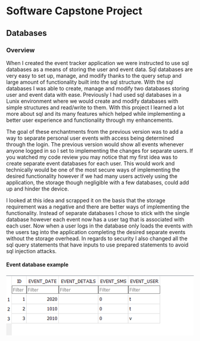 # Software Capstone Project

## Databases

### Overview

When I created the event tracker application we were instructed to use sql databases as a means of storing the user and event data. Sql databases are very easy to set up, manage, and modify thanks to the query setup and large amount of functionality built into the sql structure. With the sql databases I was able to create, manage and modify two databases storing user and event data with ease. Previously I had used sql databases in a Lunix environment where we would create and modify databases with simple structures and read/write to them. With this project I learned a lot more about sql and its many features which helped while implementing a better user experience and functionality through my enhancements. 

The goal of these enchantments from the previous version was to add a way to separate personal user events with access being determined through the login. The previous version would show all events whenever anyone logged in so I set to implementing the changes for separate users. If you watched my code review you may notice that my first idea was to create separate event databases for each user. This would work and technically would be one of the most secure ways of implementing the desired functionality however if we had many users actively using the application, the storage though negligible with a few databases, could add up and hinder the device. 

I looked at this idea and scrapped it on the basis that the storage requirement was a negative and there are better ways of implementing the functionality. Instead of separate databases I chose to stick with the single database however each event now has a user tag that is associated with each user. Now when a user logs in the database only loads the events with the users tag into the application completing the desired separate events without the storage overhead. In regards to security I also changed all the sql query statements that have inputs to use prepared statements to avoid sql injection attacks. 

#### Event database example
![EventDatabase](/images/EventDatabase.PNG)